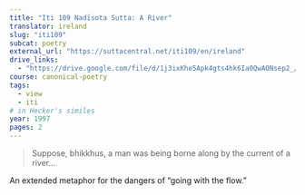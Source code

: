 ```yaml
---
title: "Iti 109 Nadīsota Sutta: A River"
translator: ireland
slug: "iti109"
subcat: poetry
external_url: "https://suttacentral.net/iti109/en/ireland"
drive_links:
  - "https://drive.google.com/file/d/1j3ixKhe5Apk4gts4hk6Ia0QwAONsep2_/view?usp=drivesdk"
course: canonical-poetry
tags:
  - view
  - iti
# in Hecker's similes
year: 1997
pages: 2
---
```


> Suppose, bhikkhus, a man was being borne along by the current of a river...

An extended metaphor for the dangers of “going with the flow.”

